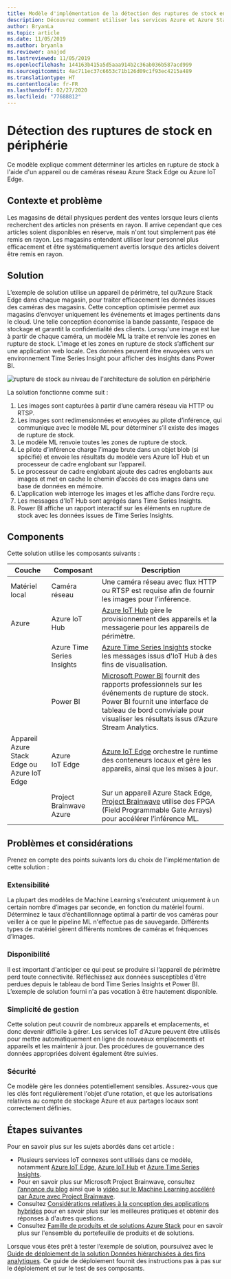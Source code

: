 ```yaml
---
title: Modèle d'implémentation de la détection des ruptures de stock en périphérie à l'aide d'Azure et d'Azure Stack Edge.
description: Découvrez comment utiliser les services Azure et Azure Stack Edge pour implémenter la détection des ruptures de stock.
author: BryanLa
ms.topic: article
ms.date: 11/05/2019
ms.author: bryanla
ms.reviewer: anajod
ms.lastreviewed: 11/05/2019
ms.openlocfilehash: 144163b415a5d5aaa914b2c36ab036b587acd999
ms.sourcegitcommit: 4ac711ec37c6653c71b126d09c1f93ec4215a489
ms.translationtype: HT
ms.contentlocale: fr-FR
ms.lasthandoff: 02/27/2020
ms.locfileid: "77688812"
---
```

# <a name="out-of-stock-detection-at-the-edge-pattern"></a>Détection des ruptures de stock en périphérie

Ce modèle explique comment déterminer les articles en rupture de stock à l'aide d'un appareil ou de caméras réseau Azure Stack Edge ou Azure IoT Edge.

## <a name="context-and-problem"></a>Contexte et problème

Les magasins de détail physiques perdent des ventes lorsque leurs clients recherchent des articles non présents en rayon. Il arrive cependant que ces articles soient disponibles en réserve, mais n'ont tout simplement pas été remis en rayon. Les magasins entendent utiliser leur personnel plus efficacement et être systématiquement avertis lorsque des articles doivent être remis en rayon.

## <a name="solution"></a>Solution

L’exemple de solution utilise un appareil de périmètre, tel qu’Azure Stack Edge dans chaque magasin, pour traiter efficacement les données issues des caméras des magasins. Cette conception optimisée permet aux magasins d’envoyer uniquement les événements et images pertinents dans le cloud. Une telle conception économise la bande passante, l’espace de stockage et garantit la confidentialité des clients. Lorsqu'une image est lue à partir de chaque caméra, un modèle ML la traite et renvoie les zones en rupture de stock. L’image et les zones en rupture de stock s’affichent sur une application web locale. Ces données peuvent être envoyées vers un environnement Time Series Insight pour afficher des insights dans Power BI.

![rupture de stock au niveau de l'architecture de solution en périphérie](media/pattern-out-of-stock-at-edge/solution-architecture.png)

La solution fonctionne comme suit :
1. Les images sont capturées à partir d’une caméra réseau via HTTP ou RTSP.
2. Les images sont redimensionnées et envoyées au pilote d’inférence, qui communique avec le modèle ML pour déterminer s’il existe des images de rupture de stock.
3. Le modèle ML renvoie toutes les zones de rupture de stock.
4. Le pilote d’inférence charge l’image brute dans un objet blob (si spécifié) et envoie les résultats du modèle vers Azure IoT Hub et un processeur de cadre englobant sur l’appareil.
5. Le processeur de cadre englobant ajoute des cadres englobants aux images et met en cache le chemin d’accès de ces images dans une base de données en mémoire.
6. L’application web interroge les images et les affiche dans l’ordre reçu.
7. Les messages d'IoT Hub sont agrégés dans Time Series Insights.
8. Power BI affiche un rapport interactif sur les éléments en rupture de stock avec les données issues de Time Series Insights.


## <a name="components"></a>Components

Cette solution utilise les composants suivants :

| Couche | Composant | Description |
|----------|-----------|-------------|
| Matériel local | Caméra réseau | Une caméra réseau avec flux HTTP ou RTSP est requise afin de fournir les images pour l’inférence. |
| Azure | Azure IoT Hub | [Azure IoT Hub](/azure/iot-hub/) gère le provisionnement des appareils et la messagerie pour les appareils de périmètre. |
|  | Azure Time Series Insights | [Azure Time Series Insights](/azure/time-series-insights/) stocke les messages issus d'IoT Hub à des fins de visualisation. |
|  | Power BI | [Microsoft Power BI](https://powerbi.microsoft.com/) fournit des rapports professionnels sur les événements de rupture de stock. Power BI fournit une interface de tableau de bord conviviale pour visualiser les résultats issus d’Azure Stream Analytics. |
| Appareil Azure Stack Edge ou<br>Azure IoT Edge | Azure IoT Edge | [Azure IoT Edge](/azure/iot-edge/) orchestre le runtime des conteneurs locaux et gère les appareils, ainsi que les mises à jour.|
| | Project Brainwave Azure | Sur un appareil Azure Stack Edge, [Project Brainwave](https://blogs.microsoft.com/ai/build-2018-project-brainwave/) utilise des FPGA (Field Programmable Gate Arrays) pour accélérer l’inférence ML.|

## <a name="issues-and-considerations"></a>Problèmes et considérations

Prenez en compte des points suivants lors du choix de l'implémentation de cette solution :

### <a name="scalability"></a>Extensibilité 

La plupart des modèles de Machine Learning s'exécutent uniquement à un certain nombre d’images par seconde, en fonction du matériel fourni. Déterminez le taux d’échantillonnage optimal à partir de vos caméras pour veiller à ce que le pipeline ML n'effectue pas de sauvegarde. Différents types de matériel gèrent différents nombres de caméras et fréquences d’images.

### <a name="availability"></a>Disponibilité

Il est important d'anticiper ce qui peut se produire si l’appareil de périmètre perd toute connectivité. Réfléchissez aux données susceptibles d'être perdues depuis le tableau de bord Time Series Insights et Power BI. L’exemple de solution fourni n'a pas vocation à être hautement disponible.

### <a name="manageability"></a>Simplicité de gestion

Cette solution peut couvrir de nombreux appareils et emplacements, et donc devenir difficile à gérer. Les services IoT d'Azure peuvent être utilisés pour mettre automatiquement en ligne de nouveaux emplacements et appareils et les maintenir à jour. Des procédures de gouvernance des données appropriées doivent également être suivies.

### <a name="security"></a>Sécurité

Ce modèle gère les données potentiellement sensibles. Assurez-vous que les clés font régulièrement l'objet d'une rotation, et que les autorisations relatives au compte de stockage Azure et aux partages locaux sont correctement définies. 

## <a name="next-steps"></a>Étapes suivantes

Pour en savoir plus sur les sujets abordés dans cet article :
- Plusieurs services IoT connexes sont utilisés dans ce modèle, notamment [Azure IoT Edge](/azure/iot-edge/), [Azure IoT Hub](/azure/iot-hub/) et [Azure Time Series Insights](/azure/time-series-insights/).
- Pour en savoir plus sur Microsoft Project Brainwave, consultez [l’annonce du blog](https://blogs.microsoft.com/ai/build-2018-project-brainwave/) ainsi que la [vidéo sur le Machine Learning accéléré par Azure avec Project Brainwave](https://www.youtube.com/watch?v=DJfMobMjCX0).
- Consultez [Considérations relatives à la conception des applications hybrides](overview-app-design-considerations.md) pour en savoir plus sur les meilleures pratiques et obtenir des réponses à d'autres questions.
- Consultez [Famille de produits et de solutions Azure Stack](/azure-stack) pour en savoir plus sur l'ensemble du portefeuille de produits et de solutions.

Lorsque vous êtes prêt à tester l’exemple de solution, poursuivez avec le [Guide de déploiement de la solution Données hiérarchisées à des fins analytiques](https://aka.ms/edgeinferencingdeploy). Ce guide de déploiement fournit des instructions pas à pas sur le déploiement et sur le test de ses composants.